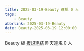 ```yaml
---
title: 2025-03-19-Beauty 違規 0 人
tags:
    - Beauty
abbrlink: 2025-03-19-Beauty
date: Beauty-2025-03-19 12:00:00
---
```

Beauty 板 [板規連結](https://www.ptt.cc/bbs/Beauty/M.1630069980.A.84B.html)
昨天違規 0 人
